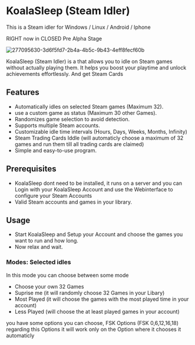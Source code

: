 # KoalaSleep (Steam Idler)
This is a Steam idler for Windows / Linux / Android / Iphone

RIGHT now in CLOSED Pre Alpha Stage

![277095630-3d6f5fd7-2b4a-4b5c-9b43-4eff8fecf60b](https://github.com/KOALAaufPILLEN/KoalaSleep/assets/92574026/401f5135-cf60-4708-8372-48a082dc8003)

KoalaSleep (Steam Idler) is a that allows you to idle on Steam games without actually playing them. It helps you boost your playtime and unlock achievements effortlessly. And get Steam Cards

## Features

- Automatically idles on selected Steam games (Maximum 32).
- use a custom game as status (Maximum 30 other Games).
- Randomizes game selection to avoid detection.
- Supports multiple Steam accounts.
- Customizable idle time intervals (Hours, Days, Weeks, Months, Infinity)
- Steam Trading Cards Iddle (will automaticly choose a maximum of 32 games and run them till all trading cards are claimed)
- Simple and easy-to-use program.

## Prerequisites

- KoalaSleep dont need to be installed, it runs on a server and you can Login with your KoalaSleep Account and use the Webinterface to configure your Steam Accounts
- Valid Steam accounts and games in your library.

## Usage

- Start KoalaSleep and Setup your Account and choose the games you want to run and how long.
- Now relax and wait.

### Modes: Selected idles
In this mode you can choose between some mode
- Choose your own 32 Games
- Suprise me (it will randomly choose 32 Games in your Libary)
- Most Played (it will choose the games with the most played time in your account)
- Less Played (will choose the at least played games in your account)

you have some options you can choose, FSK Options (FSK 0,6,12,16,18) regarding this Options it will work only on the Option where it chooses it automaticly


